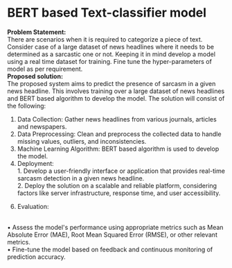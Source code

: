 # BERT based Text-classifier model 
<b>Problem Statement:</b>
<br>
There are scenarios when it is required to categorize a piece of text. Consider case 
of a large dataset of news headlines where it needs to be determined as a 
sarcastic one or not. Keeping it in mind develop a model using a real time dataset 
for training. Fine tune the hyper-parameters of model as per requirement.
<br>
<b>Proposed solution:</b>
<br>
The proposed system aims to predict the presence of sarcasm in a given news headline. This involves training over a large dataset of news headlines and BERT based algorithm to develop the model. The solution will consist of the following:
<br>
1. Data Collection: Gather news headlines from various journals, articles and newspapers.<br>
2. Data Preprocessing: Clean and preprocess the collected data to handle missing values, outliers, and inconsistencies.<br>
3. Machine Learning Algorithm: BERT based algorithm is used to develop the model.<br>
4. Deployment:
<br>1. Develop a user-friendly interface or application that provides real-time sarcasm detection in a given news headline.
<br>2. Deploy the solution on a scalable and reliable platform, considering factors like server infrastructure, response time, and user accessibility.<br>
    

6) Evaluation:
<br>
• Assess the model's performance using appropriate metrics such as Mean Absolute Error (MAE), Root Mean Squared Error (RMSE), or other relevant metrics.
<br> 
• Fine-tune the model based on feedback and continuous monitoring of prediction accuracy.
<br>
<br>
